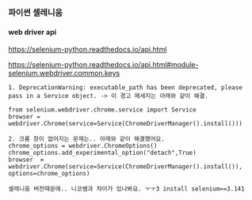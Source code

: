 ### 파이썬 셀레니움
#### web driver api

https://selenium-python.readthedocs.io/api.html

https://selenium-python.readthedocs.io/api.html#module-selenium.webdriver.common.keys

```
1. DeprecationWarning: executable_path has been deprecated, please pass in a Service object. -> 이 경고 메세지는 아래와 같이 해결.

from selenium.webdriver.chrome.service import Service
browser = webdriver.Chrome(service=Service(ChromeDriverManager().install()))

2. 크롬 창이 없어지는 문제는.. 아래와 같이 해결했어요. 
chrome_options = webdriver.ChromeOptions()
chrome_options.add_experimental_option("detach",True)
browser  = webdriver.Chrome(service=Service(ChromeDriverManager().install()), options=chrome_options)

셀레니움 버전때문에.. 니코쌤과 차이가 있나봐요. ㅜㅜ3 install selenium==3.141